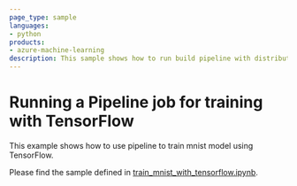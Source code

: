```yaml
---
page_type: sample
languages:
- python
products:
- azure-machine-learning
description: This sample shows how to run build pipeline with distributed TensorFlow training.
---
```


# Running a Pipeline job for training with TensorFlow
This example shows how to use pipeline to train mnist model using TensorFlow.

Please find the sample defined in [train_mnist_with_tensorflow.ipynb](train_mnist_with_tensorflow.ipynb).
